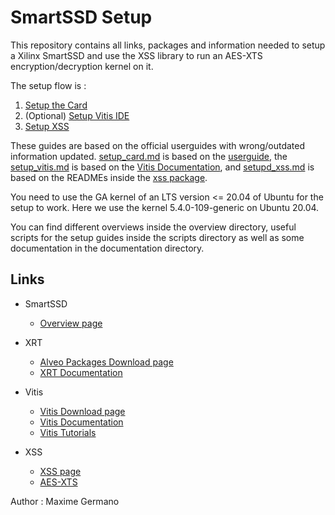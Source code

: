 # SmartSSD Setup

This repository contains all links, packages and information needed to setup a Xilinx SmartSSD and use the XSS library to run an AES-XTS encryption/decryption kernel on it. 

The setup flow is :
1. [Setup the Card](setup-guides/setup_card.md)
2. (Optional) [Setup Vitis IDE](setup-guides/setup_vitis.md)
3. [Setup XSS](setup-guides/setup_xss.md)

These guides are based on the official userguides with wrong/outdated information updated. [setup_card.md](setup-guides/setup_card.md) is based on the [userguide](setup-guides/ug1382-smartssd-csd.pdf), the [setup_vitis.md](setup-guides/setup_vitis.md) is based on the [Vitis Documentation](https://docs.xilinx.com/r/en-US/ug1393-vitis-application-acceleration/), and [setupd_xss.md](setup-guides/setup_xss.md) is based on the READMEs inside the [xss package](xss/xss_2.0.2.tar.gz).

You need to use the GA kernel of an LTS version <= 20.04 of Ubuntu for the setup to work. Here we use the kernel 5.4.0-109-generic on Ubuntu 20.04.

You can find different overviews inside the overview directory, useful scripts for the setup guides inside the scripts directory as well as some documentation in the documentation directory.

## Links
- SmartSSD
  - [Overview page](https://www.xilinx.com/applications/data-center/computational-storage/smartssd.html)

- XRT
  - [Alveo Packages Download page](https://www.xilinx.com/support/download/index.html/content/xilinx/en/downloadNav/alveo/smartssd.html)
  - [XRT Documentation](https://xilinx.github.io/XRT/2022.1/html/index.html)

- Vitis
  - [Vitis Download page](https://www.xilinx.com/support/download/index.html/content/xilinx/en/downloadNav/vitis.html)
  - [Vitis Documentation](https://docs.xilinx.com/r/en-US/ug1393-vitis-application-acceleration/Getting-Started-with-Vitis)
  - [Vitis Tutorials](https://github.com/Xilinx/Vitis-Tutorials)

- XSS
  - [XSS page](https://www.xilinx.com/products/intellectual-property/xss.html)
  - [AES-XTS](https://www.xilinx.com/products/intellectual-property/1-ysk5hh.html#overview)

Author : Maxime Germano